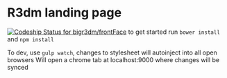 # R3dm landing page

[ ![Codeship Status for bigr3dm/frontFace](https://www.codeship.io/projects/a2a509e0-cd12-0131-10dc-461d6ec4a33d/status)](https://www.codeship.io/projects/22754)
to get started run `bower install` and `npm install`

To dev, use `gulp watch`, changes to stylesheet will autoinject into all open browsers
Will open a chrome tab at localhost:9000 where changes will be synced
